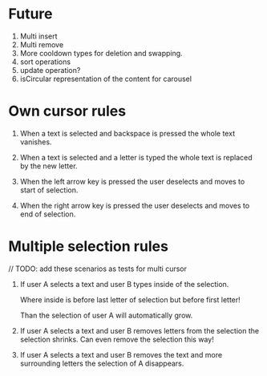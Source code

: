 # Future

1. Multi insert
2. Multi remove
3. More cooldown types for deletion and swapping.
4. sort operations
5. update operation?
6. isCircular representation of the content for carousel

# Own cursor rules

1. When a text is selected and backspace is pressed the whole text
   vanishes.

2. When a text is selected and a letter is typed the whole text is 
   replaced by the new letter.

2. When the left arrow key is pressed the user deselects and moves
   to start of selection.

3. When the right arrow key is pressed the user deselects and moves
   to end of selection. 

# Multiple selection rules

// TODO: add these scenarios as tests for multi cursor

1. If user A selects a text and user B types inside of the selection.
   
   Where inside is before last letter of selection but before
   first letter! 
   
   Than the selection of user A will automatically grow.

2. If user A selects a text and user B removes letters from the selection
   the selection shrinks. Can even remove the selection this way!

3. If user A selects a text and user B removes the text and more
   surrounding letters the selection of A disappears.

